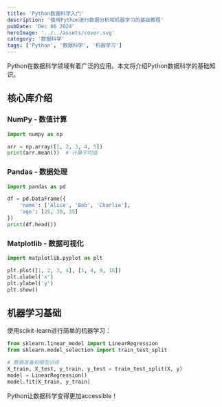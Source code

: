 ```yaml
---
title: 'Python数据科学入门'
description: '使用Python进行数据分析和机器学习的基础教程'
pubDate: 'Dec 06 2024'
heroImage: '../../assets/cover.svg'
category: '数据科学'
tags: ['Python', '数据科学', '机器学习']
---
```


Python在数据科学领域有着广泛的应用。本文将介绍Python数据科学的基础知识。

## 核心库介绍

### NumPy - 数值计算
```python
import numpy as np

arr = np.array([1, 2, 3, 4, 5])
print(arr.mean())  # 计算平均值
```

### Pandas - 数据处理
```python
import pandas as pd

df = pd.DataFrame({
    'name': ['Alice', 'Bob', 'Charlie'],
    'age': [25, 30, 35]
})
print(df.head())
```

### Matplotlib - 数据可视化
```python
import matplotlib.pyplot as plt

plt.plot([1, 2, 3, 4], [1, 4, 9, 16])
plt.xlabel('x')
plt.ylabel('y')
plt.show()
```

## 机器学习基础

使用scikit-learn进行简单的机器学习：

```python
from sklearn.linear_model import LinearRegression
from sklearn.model_selection import train_test_split

# 数据准备和模型训练
X_train, X_test, y_train, y_test = train_test_split(X, y)
model = LinearRegression()
model.fit(X_train, y_train)
```

Python让数据科学变得更加accessible！
